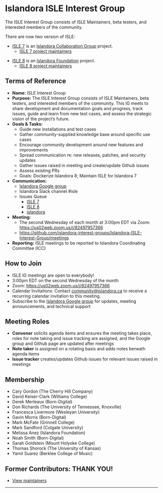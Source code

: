 # Islandora ISLE Interest Group
The ISLE Interest Group consists of ISLE Maintainers, beta testers, and interested members of the community.

There are now two version of ISLE:

* [ISLE 7](https://github.com/Islandora-Collaboration-Group/ISLE) is an [Islandora Collaboration Group](https://github.com/Islandora-Collaboration-Group) project.
  * [ISLE 7 project maintainers](https://github.com/Islandora-Collaboration-Group/ISLE#isle-project-maintainers)
- [ISLE 8](https://github.com/Islandora-Devops/isle-dc) is an [Islandora Foundation](https://islandora.ca) project.
  * [ISLE 8 project maintainers](https://github.com/Islandora-Devops/isle-dc#maintainerssponsors)

## Terms of Reference
* **Name:** ISLE Interest Group
* **Purpose:** The ISLE Interest Group consists of ISLE Maintainers, beta testers, and interested members of the community. This IG meets to share development and documentation goals and progress, track issues, guide and learn from new test cases, and assess the strategic vision of the project’s future.
* **Goals & Tasks:**
  * Guide new installations and test cases
  * Gather community-supplied knowledge base around specific use cases
  * Encourage community development around new features and improvements
  * Spread communication re: new releases, patches, and security updates   
  * Gather issues raised in meeting and create/update Github issues
  * Assess existing PRs
  * Goals: Dockerize Islandora 8; Maintain ISLE for Islandora 7
* **Communication:**
  * [Islandora Google group](https://groups.google.com/forum/#!forum/islandora)
  * Islandora Slack channel #isle
  * Issues Queue
    * [ISLE 7](https://github.com/Islandora-Collaboration-Group/ISLE/issues)
    * [ISLE 8](https://github.com/Islandora-Devops/isle-dc/issues)
    * [islandora](https://github.com/Islandora/documentation/issues)
* **Meeting:**
  * The second Wednesday of each month at 3:00pm EDT via Zoom: <https://us02web.zoom.us/j/82497957366>
  * https://github.com/islandora-interest-groups/Islandora-ISLE-Interest-Group/meetings
* **Reporting:** ISLE meetings to be reported to Islandora Coordinating Committee (ICC)

## How to Join
* ISLE IG meetings are open to everybody!
* 3:00pm EDT on the second Wednesday of the month
* Zoom: <https://us02web.zoom.us/j/82497957366>
* Calendar Invitations: Contact community@islandora.ca to receive a recurring calendar invitation to this meeting.
* Subscribe to the [Islandora Google group](https://groups.google.com/forum/#!forum/islandora) for updates, meeting announcements, and technical support

## Meeting Roles
* **Convener** solicits agenda items and ensures the meeting takes place, roles for note taking and issue tracking are assigned, and the Google group and Github page are updated after meetings
* **Note taker** is assigned on a rotating basis and adds notes beneath agenda items
* **Issue tracker** creates/updates Github issues for relevant issues raised in meetings

## Membership
* Cary Gordon (The Cherry Hill Company)
* David Keiser-Clark (Williams College)
* Derek Merleaux (Born-Digital)
* Don Richards (The University of Tennessee, Knoxville)
* Francesca Livermore (Wesleyan University)
* Gavin Morris (Born-Digital)
* Mark McFate (Grinnell College)
* Mark Sandford (Colgate University)
* Melissa Anez (Islandora Foundation)
* Noah Smith (Born-Digital)
* Sarah Goldstein (Mount Holyoke College)
* Thomas Shorock (The University of Kansas)
* Yamil Suarez (Berklee College of Music)

## Former Contributors: THANK YOU!
* [View maintainers](https://github.com/Islandora-Collaboration-Group/ISLE#former-contributors)

---
